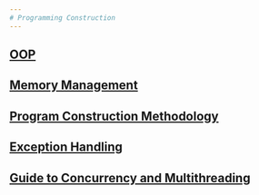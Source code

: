 ```yaml
---
# Programming Construction
---
```

## [OOP](https://github.com/NirmalKBandara/programming-construction/blob/main/object-orientated-programming.md)
## [Memory Management](https://github.com/NirmalKBandara/programming-construction/blob/main/memory-management.md)
## [Program Construction Methodology](https://github.com/NirmalKBandara/programming-construction/blob/main/program-construction-methodology.md)
## [Exception Handling](https://github.com/NirmalKBandara/programming-construction/blob/main/exceotionhandling.md)
## [Guide to Concurrency and Multithreading](https://github.com/NirmalKBandara/programming-construction/blob/main/multithreading.md)
